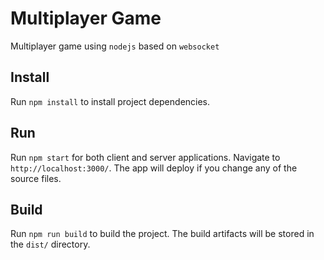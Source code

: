 # Multiplayer Game

Multiplayer game using `nodejs` based on `websocket`

## Install

Run `npm install` to install project dependencies.

## Run

Run `npm start` for both client and server applications. Navigate to `http://localhost:3000/`. The app will deploy if you change any of the source files.

## Build

Run `npm run build` to build the project. The build artifacts will be stored in the `dist/` directory.
